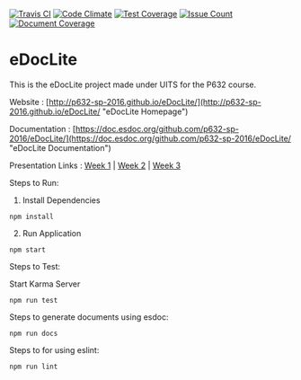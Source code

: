 [![Travis CI](https://travis-ci.org/p632-sp-2016/eDocLite.svg?branch=master)](https://travis-ci.org/p632-sp-2016/eDocLite)
[![Code Climate](https://codeclimate.com/github/p632-sp-2016/eDocLite/badges/gpa.svg)](https://codeclimate.com/github/p632-sp-2016/eDocLite)
[![Test Coverage](https://codeclimate.com/github/p632-sp-2016/eDocLite/badges/coverage.svg)](https://codeclimate.com/github/p632-sp-2016/eDocLite/coverage)
[![Issue Count](https://codeclimate.com/github/p632-sp-2016/eDocLite/badges/issue_count.svg)](https://codeclimate.com/github/p632-sp-2016/eDocLite)
[![Document Coverage](https://doc.esdoc.org/github.com/p632-sp-2016/eDocLite/badge.svg)](https://doc.esdoc.org/github.com/p632-sp-2016/eDocLite) 
# eDocLite
This is the eDocLite project made under UITS for the P632 course.

Website : [http://p632-sp-2016.github.io/eDocLite/](http://p632-sp-2016.github.io/eDocLite/ "eDocLite Homepage")

Documentation : [https://doc.esdoc.org/github.com/p632-sp-2016/eDocLite/](https://doc.esdoc.org/github.com/p632-sp-2016/eDocLite/ "eDocLite Documentation")

Presentation Links : [Week 1](http://p632-sp-2016.github.io/eDocLite/presentations/week1/ "Week 1 Presentation") | [Week 2](http://p632-sp-2016.github.io/eDocLite/presentations/week2/ "Week 2 Presentation") | [Week 3](http://p632-sp-2016.github.io/eDocLite/presentations/week3/presentation.pptx "Week 3 Presentation")

Steps to Run:

1) Install Dependencies
```
npm install
```

2) Run Application
```
npm start
```      

Steps to Test: 

Start Karma Server
```
npm run test
```

Steps to generate documents using esdoc: 
```
npm run docs
```
Steps to for using eslint:
```
npm run lint
```
